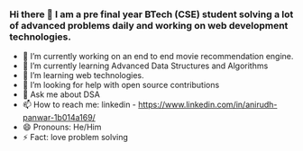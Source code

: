 ### Hi there 👋 I am a pre final year BTech (CSE) student solving a lot of advanced problems daily and working on web development technologies.
 
- 🔭 I’m currently working on an end to end movie recommendation engine.
- 🌱 I’m currently learning Advanced Data Structures and Algorithms
- 👯 I’m learning web technologies.
- 🤔 I’m looking for help with open source contributions
- 💬 Ask me about DSA
- 📫 How to reach me: linkedin - https://www.linkedin.com/in/anirudh-panwar-1b014a169/
- 😄 Pronouns: He/Him
- ⚡ Fact: love problem solving 

